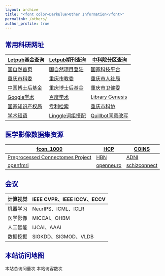```yaml
---
layout: archive
title: "<font color=DarkBlue>Other Information</font>"
permalink: /others/
author_profile: true
---
```


## <font color=DarkBlue>常用科研网址</font>

| [Letpub基金查询](http://www.letpub.com.cn/index.php?page=grant#opennewwindow) | [Letpub期刊查询](http://www.letpub.com.cn/index.php?page=journalapp) | [中科院分区查询](https://www.fenqubiao.com/)       |
| ------------------------------------------------------------ | ------------------------------------------------------------ | -------------------------------------------------- |
| [国自然首页](https://www.nsfc.gov.cn/)                       | [国自然项目登陆](https://grants.nsfc.gov.cn/)                | [国家科技平台](https://service.most.gov.cn/index/) |
| [重庆市科委](http://kjj.cq.gov.cn/)                          | [重庆市教委](http://jw.cq.gov.cn/)                           | [重庆市人社局](http://rlsbj.cq.gov.cn/)            |
| [中国博士后基金](https://jj.chinapostdoctor.org.cn/website/index.html) | [重庆博士后基金](https://auth.cq.gov.cn:81/sso/login?utype=0&redirect=istrue) | [重庆市卫健委](http://wsjkw.cq.gov.cn/)            |
| [Google学术](https://scholar.google.com/)                    | [百度学术](https://xueshu.baidu.com/)                        | [Library Genesis](http://libgen.rs/)               |
| [国家知识产权局](https://www.cnipa.gov.cn/)                  | [专利检索](https://cprs.patentstar.com.cn/Search/Index)      | [重庆市科协](http://www.cqast.cn/)                 |
| [学术短语](https://www.phrasebank.manchester.ac.uk/)         | [Linggle词组搭配](https://linggle.com/)                      | [Quillbot同意改写](https://quillbot.com/)          |

##  <font color=DarkBlue>医学影像数据集资源</font>

| [fcon_1000](http://fcon_1000.projects.nitrc.org/indi/IndiRetro.html) | [HCP](https://www.humanconnectome.org/)                      | [COINS](https://coins.trendscenter.org/) |
| ------------------------------------------------------------ | ------------------------------------------------------------ | ---------------------------------------- |
| [Preprocessed Connectomes Project](http://preprocessed-connectomes-project.org/) | [HBN](https://fcon_1000.projects.nitrc.org/indi/cmi_healthy_brain_network/) | [ADNI](https://adni.loni.usc.edu/)       |
| [openfmri](https://openfmri.org/)                            | [openneuro](https://openneuro.org/)                          | [schizconnect](http://schizconnect.org/) |

## <font color=DarkBlue>会议</font>

| 计算视觉 | IEEE CVPR、IEEE ICCV、ECCV |
| -------- | -------------------------- |
| 机器学习 | NeurIPS、ICML、ICLR        |
| 医学影像 | MICCAI、OHBM               |
| 人工智能 | IJCAI、AAAI                |
| 数据挖掘 | SIGKDD、SIGMOD、VLDB       |



## <font color=DarkBlue>本站访问地图</font>

<script type="text/javascript" src="//rf.revolvermaps.com/0/0/7.js?i=5lqopbe1las&amp;m=0&amp;c=ff0000&amp;cr1=ffffff&amp;sx=0" async="async"></script>

<script async src="//busuanzi.ibruce.info/busuanzi/2.3/busuanzi.pure.mini.js"></script>

<span id="busuanzi_container_site_pv">本站总访问量<span id="busuanzi_value_site_pv"></span>次</span>
<span id="busuanzi_container_site_uv">本站访客数<span id="busuanzi_value_site_uv"></span>次</span>



